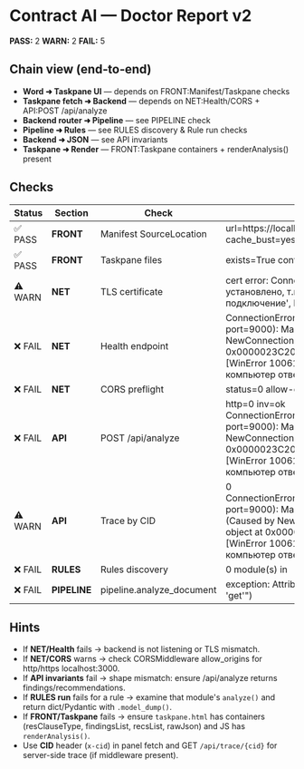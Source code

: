 # Contract AI — Doctor Report v2

**PASS:** 2  **WARN:** 2  **FAIL:** 5

## Chain view (end‑to‑end)
- **Word ➜ Taskpane UI** — depends on FRONT:Manifest/Taskpane checks
- **Taskpane fetch ➜ Backend** — depends on NET:Health/CORS + API:POST /api/analyze
- **Backend router ➜ Pipeline** — see PIPELINE check
- **Pipeline ➜ Rules** — see RULES discovery & Rule run checks
- **Backend ➜ JSON** — see API invariants
- **Taskpane ➜ Render** — FRONT:Taskpane containers + renderAnalysis() present

## Checks
| Status | Section | Check | Details |
|---|---|---|---|
| ✅ PASS | **FRONT** | Manifest SourceLocation | url=https://localhost:3000/taskpane.html?v=1.0.2025.0822 cache_bust=yes hosts=Document |
| ✅ PASS | **FRONT** | Taskpane files | exists=True containers-missing=[] render_fn=ok backend_hint=None |
| ⚠️ WARN | **NET** | TLS certificate | cert error: ConnectionRefusedError(10061, 'Подключение не установлено, т.к. конечный компьютер отверг запрос на подключение', None, 10061, None) |
| ❌ FAIL | **NET** | Health endpoint |  ConnectionError(MaxRetryError("HTTPSConnectionPool(host='localhost', port=9000): Max retries exceeded with url: /health (Caused by NewConnectionError('<urllib3.connection.HTTPSConnection object at 0x0000023C20D7D400>: Failed to establish a new connection: [WinError 10061] Подключение не установлено, т.к. конечный компьютер отверг запрос на подключение'))")) (4113 ms) |
| ❌ FAIL | **NET** | CORS preflight | status=0 allow-origin=None (4099 ms) |
| ❌ FAIL | **API** | POST /api/analyze | http=0 inv=ok ConnectionError(MaxRetryError("HTTPSConnectionPool(host='localhost', port=9000): Max retries exceeded with url: /api/analyze (Caused by NewConnectionError('<urllib3.connection.HTTPSConnection object at 0x0000023C20D85D10>: Failed to establish a new connection: [WinError 10061] Подключение не установлено, т.к. конечный компьютер отверг запрос на подключение'))")) (4083 ms) |
| ⚠️ WARN | **API** | Trace by CID | 0 ConnectionError(MaxRetryError("HTTPSConnectionPool(host='localhost', port=9000): Max retries exceeded with url: /api/trace/cid-1755770305 (Caused by NewConnectionError('<urllib3.connection.HTTPSConnection object at 0x0000023C20D85F90>: Failed to establish a new connection: [WinError 10061] Подключение не установлено, т.к. конечный компьютер отверг запрос на подключение'))")) (4100 ms) |
| ❌ FAIL | **RULES** | Rules discovery | 0 module(s) in  |
| ❌ FAIL | **PIPELINE** | pipeline.analyze_document | exception: AttributeError("'DocumentAnalysis' object has no attribute 'get'") |

## Hints
- If **NET/Health** fails → backend is not listening or TLS mismatch.
- If **NET/CORS** warns → check CORSMiddleware allow_origins for http/https localhost:3000.
- If **API invariants** fail → shape mismatch: ensure /api/analyze returns findings/recommendations.
- If **RULES run** fails for a rule → examine that module's `analyze()` and return dict/Pydantic with `.model_dump()`.
- If **FRONT/Taskpane** fails → ensure `taskpane.html` has containers (resClauseType, findingsList, recsList, rawJson) and JS has `renderAnalysis()`.
- Use **CID** header (`x-cid`) in panel fetch and GET `/api/trace/{cid}` for server-side trace (if middleware present).